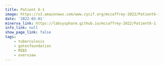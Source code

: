 ```yaml
---
title: Patient 6-1
image: https://s3.amazonaws.com/www.cycif.org/mccaffrey-2022/Patient6-1/CD45_10__CD45/0_0_0.jpg
date: '2022-03-01'
minerva_link: https://labsyspharm.github.io/mccaffrey-2022/Patient6-1
info_link: null
show_page_link: false
tags:
    - tuberculosis
    - gatesfoundation
    - MIBI
    - overview
---
```

